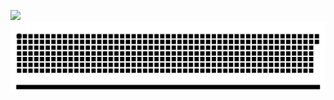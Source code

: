[![](https://raw.githubusercontent.com/Savvythelegend/Savvythelegend/main/chat.svg)](https://www.linkedin.com/in/izammohammed/)
[![](https://raw.githubusercontent.com/Savvythelegend/Savvythelegend/main/github-contribution-grid-snake.svg)](https://www.linkedin.com/in/mehfooj-a-b6aa0b243/)
